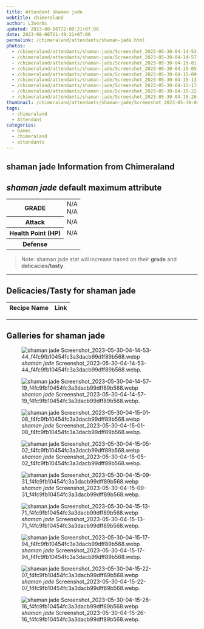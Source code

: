 ```yaml
---
title: Attendant shaman jade
webtitle: chimeraland
author: L3n4r0x
updated: 2023-08-06T22:00:21+07:00
date: 2023-08-06T21:49:21+07:00
permalink: /chimeraland/attendants/shaman-jade.html
photos:
  - /chimeraland/attendants/shaman-jade/Screenshot_2023-05-30-04-14-53-44_f4fc9fb10454fc3a3dacb99dff89b568.webp
  - /chimeraland/attendants/shaman-jade/Screenshot_2023-05-30-04-14-57-19_f4fc9fb10454fc3a3dacb99dff89b568.webp
  - /chimeraland/attendants/shaman-jade/Screenshot_2023-05-30-04-15-01-08_f4fc9fb10454fc3a3dacb99dff89b568.webp
  - /chimeraland/attendants/shaman-jade/Screenshot_2023-05-30-04-15-05-02_f4fc9fb10454fc3a3dacb99dff89b568.webp
  - /chimeraland/attendants/shaman-jade/Screenshot_2023-05-30-04-15-09-31_f4fc9fb10454fc3a3dacb99dff89b568.webp
  - /chimeraland/attendants/shaman-jade/Screenshot_2023-05-30-04-15-13-71_f4fc9fb10454fc3a3dacb99dff89b568.webp
  - /chimeraland/attendants/shaman-jade/Screenshot_2023-05-30-04-15-17-94_f4fc9fb10454fc3a3dacb99dff89b568.webp
  - /chimeraland/attendants/shaman-jade/Screenshot_2023-05-30-04-15-22-07_f4fc9fb10454fc3a3dacb99dff89b568.webp
  - /chimeraland/attendants/shaman-jade/Screenshot_2023-05-30-04-15-26-16_f4fc9fb10454fc3a3dacb99dff89b568.webp
thumbnail: /chimeraland/attendants/shaman-jade/Screenshot_2023-05-30-04-14-53-44_f4fc9fb10454fc3a3dacb99dff89b568.webp
tags:
  - chimeraland
  - Attendant
categories:
  - Games
  - chimeraland
  - attendants
---
```


<link
  rel="stylesheet"
  href="https://rawcdn.githack.com/dimaslanjaka/Web-Manajemen/870a349/css/bootstrap-5-3-0-alpha3-wrapper.css"
/>
<section id="bootstrap-wrapper">
  <div data-bs-theme="dark">
    <h2>shaman jade Information from Chimeraland</h2>
    <h2 id="attribute"><i>shaman jade</i> default maximum attribute</h2>
    <div class="row">
      <div class="col mb-2">
        <div class="card">
          <div class="card-body">
            <table>
              <tr>
                <th>GRADE</th>
                <td>N/A <br />N/A</td>
              </tr>
              <tr>
                <th>Attack</th>
                <td>N/A</td>
              </tr>
              <tr>
                <th>Health Point (HP)</th>
                <td>N/A</td>
              </tr>
              <tr>
                <th>Defense</th>
                <td></td>
              </tr>
            </table>
          </div>
        </div>
      </div>
    </div>
    <blockquote class="bd-callout bd-callout-warning">
      Note: shaman jade stat will increase based on their <b>grade</b> and
      <b>delicacies/tasty</b>.
    </blockquote>
    <hr />
    <h2 id="delicacies">Delicacies/Tasty for shaman jade</h2>
    <div class="card">
      <div class="card-body">
        <div class="table-responsive">
          <table class="table table-striped">
            <thead>
              <tr>
                <th>Recipe Name</th>
                <th>Link</th>
              </tr>
            </thead>
            <tbody></tbody>
          </table>
        </div>
      </div>
    </div>
    <hr />
    <div id="gallery">
      <h2>Galleries for shaman jade</h2>
      <div class="row">
        <div class="col-lg-6 col-12">
          <figure>
            <img
              src="https://www.webmanajemen.com/chimeraland/attendants/shaman-jade/Screenshot_2023-05-30-04-14-53-44_f4fc9fb10454fc3a3dacb99dff89b568.webp"
              alt="shaman jade Screenshot_2023-05-30-04-14-53-44_f4fc9fb10454fc3a3dacb99dff89b568.webp"
            />
            <figcaption style="word-wrap: break-word">
              <i>shaman jade</i>
              Screenshot_2023-05-30-04-14-53-44_f4fc9fb10454fc3a3dacb99dff89b568.webp.
            </figcaption>
          </figure>
        </div>
        <div class="col-lg-6 col-12">
          <figure>
            <img
              src="https://www.webmanajemen.com/chimeraland/attendants/shaman-jade/Screenshot_2023-05-30-04-14-57-19_f4fc9fb10454fc3a3dacb99dff89b568.webp"
              alt="shaman jade Screenshot_2023-05-30-04-14-57-19_f4fc9fb10454fc3a3dacb99dff89b568.webp"
            />
            <figcaption style="word-wrap: break-word">
              <i>shaman jade</i>
              Screenshot_2023-05-30-04-14-57-19_f4fc9fb10454fc3a3dacb99dff89b568.webp.
            </figcaption>
          </figure>
        </div>
        <div class="col-lg-6 col-12">
          <figure>
            <img
              src="https://www.webmanajemen.com/chimeraland/attendants/shaman-jade/Screenshot_2023-05-30-04-15-01-08_f4fc9fb10454fc3a3dacb99dff89b568.webp"
              alt="shaman jade Screenshot_2023-05-30-04-15-01-08_f4fc9fb10454fc3a3dacb99dff89b568.webp"
            />
            <figcaption style="word-wrap: break-word">
              <i>shaman jade</i>
              Screenshot_2023-05-30-04-15-01-08_f4fc9fb10454fc3a3dacb99dff89b568.webp.
            </figcaption>
          </figure>
        </div>
        <div class="col-lg-6 col-12">
          <figure>
            <img
              src="https://www.webmanajemen.com/chimeraland/attendants/shaman-jade/Screenshot_2023-05-30-04-15-05-02_f4fc9fb10454fc3a3dacb99dff89b568.webp"
              alt="shaman jade Screenshot_2023-05-30-04-15-05-02_f4fc9fb10454fc3a3dacb99dff89b568.webp"
            />
            <figcaption style="word-wrap: break-word">
              <i>shaman jade</i>
              Screenshot_2023-05-30-04-15-05-02_f4fc9fb10454fc3a3dacb99dff89b568.webp.
            </figcaption>
          </figure>
        </div>
        <div class="col-lg-6 col-12">
          <figure>
            <img
              src="https://www.webmanajemen.com/chimeraland/attendants/shaman-jade/Screenshot_2023-05-30-04-15-09-31_f4fc9fb10454fc3a3dacb99dff89b568.webp"
              alt="shaman jade Screenshot_2023-05-30-04-15-09-31_f4fc9fb10454fc3a3dacb99dff89b568.webp"
            />
            <figcaption style="word-wrap: break-word">
              <i>shaman jade</i>
              Screenshot_2023-05-30-04-15-09-31_f4fc9fb10454fc3a3dacb99dff89b568.webp.
            </figcaption>
          </figure>
        </div>
        <div class="col-lg-6 col-12">
          <figure>
            <img
              src="https://www.webmanajemen.com/chimeraland/attendants/shaman-jade/Screenshot_2023-05-30-04-15-13-71_f4fc9fb10454fc3a3dacb99dff89b568.webp"
              alt="shaman jade Screenshot_2023-05-30-04-15-13-71_f4fc9fb10454fc3a3dacb99dff89b568.webp"
            />
            <figcaption style="word-wrap: break-word">
              <i>shaman jade</i>
              Screenshot_2023-05-30-04-15-13-71_f4fc9fb10454fc3a3dacb99dff89b568.webp.
            </figcaption>
          </figure>
        </div>
        <div class="col-lg-6 col-12">
          <figure>
            <img
              src="https://www.webmanajemen.com/chimeraland/attendants/shaman-jade/Screenshot_2023-05-30-04-15-17-94_f4fc9fb10454fc3a3dacb99dff89b568.webp"
              alt="shaman jade Screenshot_2023-05-30-04-15-17-94_f4fc9fb10454fc3a3dacb99dff89b568.webp"
            />
            <figcaption style="word-wrap: break-word">
              <i>shaman jade</i>
              Screenshot_2023-05-30-04-15-17-94_f4fc9fb10454fc3a3dacb99dff89b568.webp.
            </figcaption>
          </figure>
        </div>
        <div class="col-lg-6 col-12">
          <figure>
            <img
              src="https://www.webmanajemen.com/chimeraland/attendants/shaman-jade/Screenshot_2023-05-30-04-15-22-07_f4fc9fb10454fc3a3dacb99dff89b568.webp"
              alt="shaman jade Screenshot_2023-05-30-04-15-22-07_f4fc9fb10454fc3a3dacb99dff89b568.webp"
            />
            <figcaption style="word-wrap: break-word">
              <i>shaman jade</i>
              Screenshot_2023-05-30-04-15-22-07_f4fc9fb10454fc3a3dacb99dff89b568.webp.
            </figcaption>
          </figure>
        </div>
        <div class="col-lg-6 col-12">
          <figure>
            <img
              src="https://www.webmanajemen.com/chimeraland/attendants/shaman-jade/Screenshot_2023-05-30-04-15-26-16_f4fc9fb10454fc3a3dacb99dff89b568.webp"
              alt="shaman jade Screenshot_2023-05-30-04-15-26-16_f4fc9fb10454fc3a3dacb99dff89b568.webp"
            />
            <figcaption style="word-wrap: break-word">
              <i>shaman jade</i>
              Screenshot_2023-05-30-04-15-26-16_f4fc9fb10454fc3a3dacb99dff89b568.webp.
            </figcaption>
          </figure>
        </div>
      </div>
    </div>
  </div>
</section>
